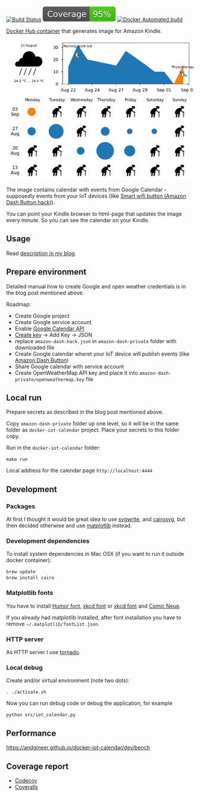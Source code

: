 [![Build Status](https://github.com/andgineer/docker-iot-calendar/workflows/ci/badge.svg)](https://github.com/andgineer/docker-iot-calendar/actions)
[![Coverage](https://raw.githubusercontent.com/andgineer/docker-iot-calendar/python-coverage-comment-action-data/badge.svg)](https://htmlpreview.github.io/?https://github.com/andgineer/docker-iot-calendar/blob/python-coverage-comment-action-data/htmlcov/index.html)
[![Docker Automated build](https://img.shields.io/docker/image-size/andgineer/iot-calendar)](https://hub.docker.com/r/andgineer/iot-calendar)

[Docker Hub container](https://hub.docker.com/r/andgineer/iot-calendar)
that generates image for Amazon Kindle.

![calendar](docs/src/en/images/calendar.png)

The image contains calendar with events from Google Calendar - supposedly events from your IoT devices
(like [Smart wifi button (Amazon Dash Button hack)](https://sorokin.engineer/posts/en/amazon_dash_button_hack.html)).

You can point your Kindle browser to html-page that updates the image every minute.
So you can see the calendar on your Kindle.

## Usage
Read [description in my blog](https://sorokin.engineer/posts/en/iot_calendar_synology.html).

## Prepare environment
Detailed manual how to create Google and open weather credentials is in the blog post mentioned above.

Roadmap:
* Create Google project
* Create Google service account
* Enable [Google Calendar API](https://console.cloud.google.com/apis/api/calendar-json.googleapis.com/metrics)
* [Create key](https://console.cloud.google.com/iam-admin/serviceaccounts/details/110121235683045242579;edit=true/keys) -> Add Key -> JSON
* replace `amazon-dash-hack.json` in `amazon-dash-private` folder with downloaded file
* Create Google calendar wheret your IoT device will publish events (like [Amazon Dash Button](https://sorokin.engineer/posts/en/amazon_dash_button_hack.html))
* Share Google calendar with service account
* Create OpenWeatherMap API key and place it into `amazon-dash-private/openweathermap.key` file


## Local run

Prepare secrets as described in the blog post mentioned above.

Copy `amazon-dash-private` folder up one level, so it will be in the same folder as `docker-iot-calendar` project.
Place your secrets to this folder copy.

Run in the `docker-iot-calendar` folder:
```
make run
```

Local address for the calendar page `http://localhost:4444`

## Development

### Packages

At first I thought it would be great idea to use
[svgwrite](http://svgwrite.readthedocs.io/en/master/attributes/presentation.html),
and [cairosvg](http://cairosvg.org/documentation/), but then decided otherwise
and use [matplotlib](http://matplotlib.org) instead.

### Development dependencies

To install system dependencies in Mac OSX (if you want to run it outside docker container):
```
brew update
brew install cairo
```

### Matplotlib fonts

You have to install [Humor font](http://antiyawn.com/uploads/humorsans.html),
[xkcd font](https://github.com/ipython/xkcd-font) or [xkcd font](https://github.com/andgineer/docker-matplotlib/blob/master/xkcd.otf)
and [Comic Neue](https://fonts.google.com/specimen/Comic+Neue).

If you already had matplotlib installed, after font installation you have to remove `~/.matplotlib/fontList.json`.

### HTTP server

As HTTP server I use [tornado](http://www.tornadoweb.org/en/stable/).

### Local debug

Create and/or virtual environment (note two dots):

    . ./activate.sh

Now you can run debug code or debug the application, for example

    python src/iot_calendar.py

## Performance

https://andgineer.github.io/docker-iot-calendar/dev/bench

## Coverage report
* [Codecov](https://app.codecov.io/gh/andgineer/docker-iot-calendar/tree/master/src)
* [Coveralls](https://coveralls.io/github/andgineer/docker-iot-calendar)